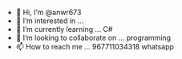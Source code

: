 - 👋 Hi, I’m @anwr673
- 👀 I’m interested in ... 
- 🌱 I’m currently learning ... C#
- 💞️ I’m looking to collaborate on ... programming
- 📫 How to reach me ... 967711034318 whatsapp

<!---
anwr673/anwr673 is a ✨ special ✨ repository because its `README.md` (this file) appears on your GitHub profile.
You can click the Preview link to take a look at your changes.
--->

